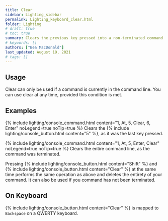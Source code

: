 ```yaml
---
title: Clear
sidebar: Lighting_sidebar
permalink: Lighting_keyboard_clear.html
folder: Lighting
# draft: true
# toc: true
summary: Clears the previous key pressed into a non-terminated command line, or clears the command if it had been terminated.
# keywords: []
authors: ["Bea MacDonald"]
last_updated: August 19, 2021
# tags: []
---
```


## Usage
Clear can only be used if a command is currently in the command line. You can use clear at any time, provided this condition is met.
## Examples
{% include lighting/console_command.html content="1, At, 5, Clear, 6, Enter" noLegend=true noTip=true %}
Clears the {% include lighting/console_button.html content="5" %}, as it was the last key pressed.

{% include lighting/console_command.html content="1, At, 5, Enter, Clear" noLegend=true noTip=true %}
Clears the entire command line, as the command was terminated.

Pressing {% include lighting/console_button.html content="Shift" %} and {% include lighting/console_button.html content="Clear" %} at the same time performs the same operation as above and deletes the entirety of your command. It can also be used if you command has not been terminated.
## On Keyboard
{% include lighting/console_button.html content="Clear" %} is mapped to `Backspace` on a QWERTY keyboard.